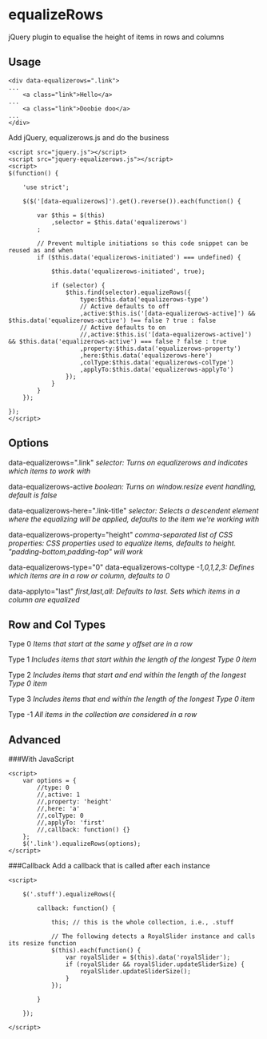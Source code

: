 equalizeRows
============

jQuery plugin to equalise the height of items in rows and columns


Usage
-----

```
<div data-equalizerows=".link">
...
	<a class="link">Hello</a>
...
	<a class="link">Doobie doo</a>
...
</div>
```
Add jQuery, equalizerows.js and do the business
```
<script src="jquery.js"></script>
<script src="jquery-equalizerows.js"></script>
<script>
$(function() {

	'use strict';

    $($('[data-equalizerows]').get().reverse()).each(function() {

        var $this = $(this)
            ,selector = $this.data('equalizerows')
        ;

		// Prevent multiple initiations so this code snippet can be reused as and when
		if ($this.data('equalizerows-initiated') === undefined) {

			$this.data('equalizerows-initiated', true);

			if (selector) {
				$this.find(selector).equalizeRows({
					type:$this.data('equalizerows-type')
					// Active defaults to off
					,active:$this.is('[data-equalizerows-active]') && $this.data('equalizerows-active') !== false ? true : false
					// Active defaults to on
					//,active:$this.is('[data-equalizerows-active]') && $this.data('equalizerows-active') === false ? false : true
					,property:$this.data('equalizerows-property')
					,here:$this.data('equalizerows-here')
					,colType:$this.data('equalizerows-colType')
					,applyTo:$this.data('equalizerows-applyTo')
				});
			}
		}
    });

});
</script>
```

Options
-------

data-equalizerows=".link"
_selector: Turns on equalizerows and indicates which items to work with_

data-equalizerows-active
_boolean: Turns on window.resize event handling, default is false_

data-equalizerows-here=".link-title"
_selector: Selects a descendent element where the equalizing will be applied, defaults to the item we're working with_

data-equalizerows-property="height"
_comma-separated list of CSS properties: CSS properties used to equalize items, defaults to height. "padding-bottom,padding-top" will work_

data-equalizerows-type="0"
data-equalizerows-coltype
_-1,0,1,2,3: Defines which items are in a row or column, defaults to 0_

data-applyto="last"
_first,last,all: Defaults to last. Sets which items in a column are equalized_


Row and Col Types
-----------------

Type 0
_Items that start at the same y offset are in a row_

Type 1
_Includes items that start within the length of the longest Type 0 item_

Type 2
_Includes items that start and end within the length of the longest Type 0 item_

Type 3
_Includes items that end within the length of the longest Type 0 item_

Type -1
_All items in the collection are considered in a row_


Advanced
--------

###With JavaScript
```
<script>
	var options = {
		//type: 0
		//,active: 1
		//,property: 'height'
		//,here: 'a'
		//,colType: 0
		//,applyTo: 'first'
		//,callback: function() {}
	};
	$('.link').equalizeRows(options);
</script>
```

###Callback
Add a callback that is called after each instance
```
<script>

    $('.stuff').equalizeRows({

		callback: function() {

			this; // this is the whole collection, i.e., .stuff

			// The following detects a RoyalSlider instance and calls its resize function
			$(this).each(function() {
				var royalSlider = $(this).data('royalSlider');
				if (royalSlider && royalSlider.updateSliderSize) {
					royalSlider.updateSliderSize();
				}
			});

		}

	});

</script>
```

